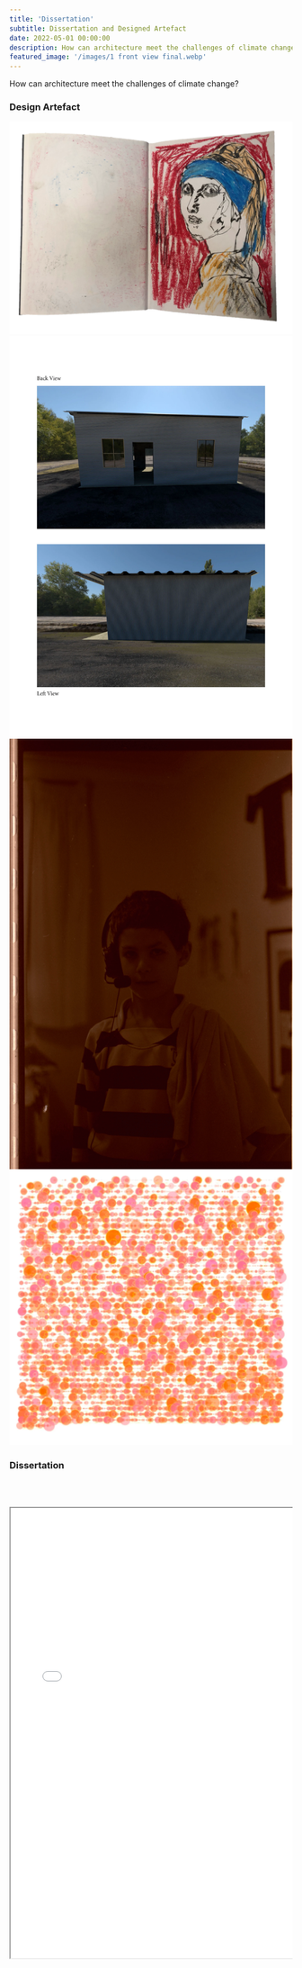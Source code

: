 ```yaml
---
title: 'Dissertation'
subtitle: Dissertation and Designed Artefact
date: 2022-05-01 00:00:00
description: How can architecture meet the challenges of climate change?
featured_image: '/images/1 front view final.webp'
---
```

How can architecture meet the challenges of climate change?

### Design Artefact
<div class="gallery" data-columns="1">
	<img src="/images/Teo Ramallo Element 2_page_1.webp">
	<img src="/images/Teo Ramallo Element 2_page_2.webp">
	<img src="/images/Teo Ramallo Element 2_page_3.webp">
	<img src="/images/Teo Ramallo Element 2_page_4.webp">
</div>

### Dissertation

<pre>



<iframe src="/images/Teo Ramallo Dissertation.pdf" width="100%" height="800"></iframe>
</pre>